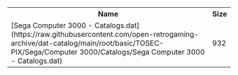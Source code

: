 <table>
<tr><th>Name</th><th>Size</th></tr>
<tr><td>[Sega Computer 3000 - Catalogs.dat](https://raw.githubusercontent.com/open-retrogaming-archive/dat-catalog/main/root/basic/TOSEC-PIX/Sega/Computer 3000/Catalogs/Sega Computer 3000 - Catalogs.dat)</td><td>932</td></tr>
</table>
